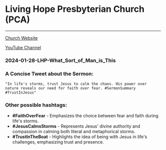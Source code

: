 # Living Hope Presbyterian Church (PCA)
___

[Church Website](https://www.livinghopepresbyterian.org/)

[YouTube Channel](https://www.youtube.com/@LivingHopePresbyterianChurch)

### 2024-01-28-LHP-What_Sort_of_Man_is_This

### A Concise Tweet about the Sermon:

```"In life's storms, trust Jesus to calm the chaos. His power over nature reveals our need for faith over fear. #SermonSummary #TrustInJesus"```

### Other possible hashtags:

- **#FaithOverFear** - Emphasizes the choice between fear and faith during life's storms.
- **#JesusCalmsStorms** - Represents Jesus' divine authority and compassion in calming both literal and metaphorical storms.
- **#TrustInTheBoat** - Highlights the idea of being with Jesus in life's challenges, emphasizing trust and presence.